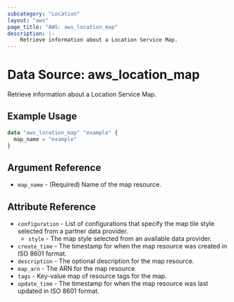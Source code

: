 ```yaml
---
subcategory: "Location"
layout: "aws"
page_title: "AWS: aws_location_map"
description: |-
    Retrieve information about a Location Service Map.
---
```


# Data Source: aws_location_map

Retrieve information about a Location Service Map.

## Example Usage

```terraform
data "aws_location_map" "example" {
  map_name = "example"
}
```

## Argument Reference

* `map_name` - (Required) Name of the map resource.

## Attribute Reference

* `configuration` - List of configurations that specify the map tile style selected from a partner data provider.
    * `style` - The map style selected from an available data provider.
* `create_time` - The timestamp for when the map resource was created in ISO 8601 format.
* `description` - The optional description for the map resource.
* `map_arn` - The ARN for the map resource.
* `tags` - Key-value map of resource tags for the map.
* `update_time` - The timestamp for when the map resource was last updated in ISO 8601 format.
